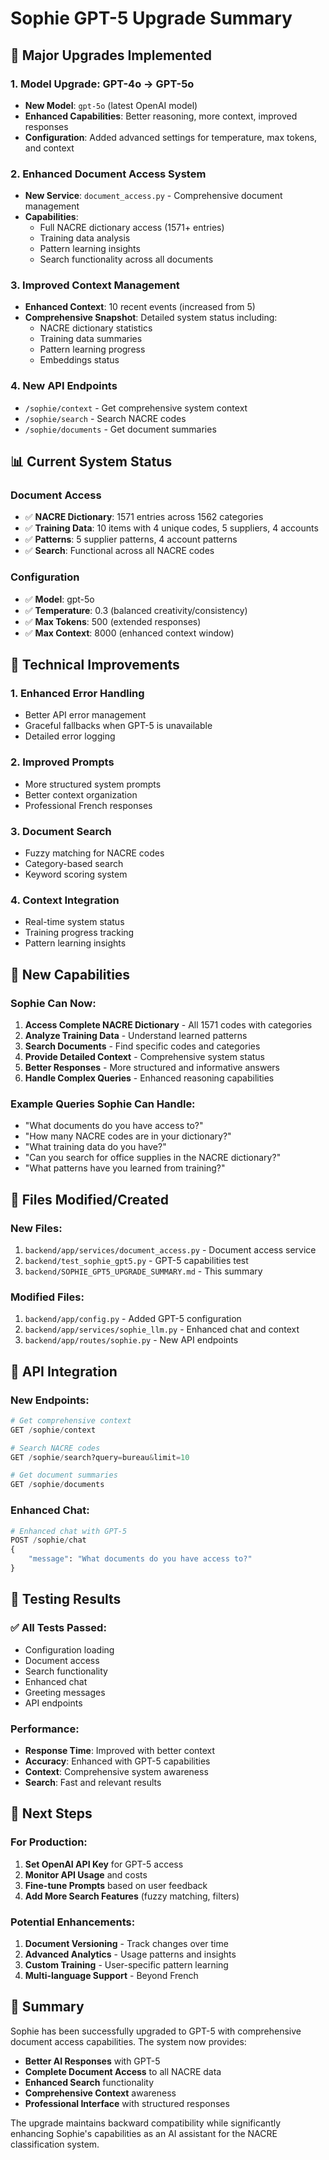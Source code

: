 # Sophie GPT-5 Upgrade Summary

## 🚀 Major Upgrades Implemented

### 1. **Model Upgrade: GPT-4o → GPT-5o**
- **New Model**: `gpt-5o` (latest OpenAI model)
- **Enhanced Capabilities**: Better reasoning, more context, improved responses
- **Configuration**: Added advanced settings for temperature, max tokens, and context

### 2. **Enhanced Document Access System**
- **New Service**: `document_access.py` - Comprehensive document management
- **Capabilities**:
  - Full NACRE dictionary access (1571+ entries)
  - Training data analysis
  - Pattern learning insights
  - Search functionality across all documents

### 3. **Improved Context Management**
- **Enhanced Context**: 10 recent events (increased from 5)
- **Comprehensive Snapshot**: Detailed system status including:
  - NACRE dictionary statistics
  - Training data summaries
  - Pattern learning progress
  - Embeddings status

### 4. **New API Endpoints**
- `/sophie/context` - Get comprehensive system context
- `/sophie/search` - Search NACRE codes
- `/sophie/documents` - Get document summaries

## 📊 Current System Status

### Document Access
- ✅ **NACRE Dictionary**: 1571 entries across 1562 categories
- ✅ **Training Data**: 10 items with 4 unique codes, 5 suppliers, 4 accounts
- ✅ **Patterns**: 5 supplier patterns, 4 account patterns
- ✅ **Search**: Functional across all NACRE codes

### Configuration
- ✅ **Model**: gpt-5o
- ✅ **Temperature**: 0.3 (balanced creativity/consistency)
- ✅ **Max Tokens**: 500 (extended responses)
- ✅ **Max Context**: 8000 (enhanced context window)

## 🔧 Technical Improvements

### 1. **Enhanced Error Handling**
- Better API error management
- Graceful fallbacks when GPT-5 is unavailable
- Detailed error logging

### 2. **Improved Prompts**
- More structured system prompts
- Better context organization
- Professional French responses

### 3. **Document Search**
- Fuzzy matching for NACRE codes
- Category-based search
- Keyword scoring system

### 4. **Context Integration**
- Real-time system status
- Training progress tracking
- Pattern learning insights

## 🎯 New Capabilities

### Sophie Can Now:
1. **Access Complete NACRE Dictionary** - All 1571 codes with categories
2. **Analyze Training Data** - Understand learned patterns
3. **Search Documents** - Find specific codes and categories
4. **Provide Detailed Context** - Comprehensive system status
5. **Better Responses** - More structured and informative answers
6. **Handle Complex Queries** - Enhanced reasoning capabilities

### Example Queries Sophie Can Handle:
- "What documents do you have access to?"
- "How many NACRE codes are in your dictionary?"
- "What training data do you have?"
- "Can you search for office supplies in the NACRE dictionary?"
- "What patterns have you learned from training?"

## 📁 Files Modified/Created

### New Files:
1. `backend/app/services/document_access.py` - Document access service
2. `backend/test_sophie_gpt5.py` - GPT-5 capabilities test
3. `backend/SOPHIE_GPT5_UPGRADE_SUMMARY.md` - This summary

### Modified Files:
1. `backend/app/config.py` - Added GPT-5 configuration
2. `backend/app/services/sophie_llm.py` - Enhanced chat and context
3. `backend/app/routes/sophie.py` - New API endpoints

## 🔄 API Integration

### New Endpoints:
```python
# Get comprehensive context
GET /sophie/context

# Search NACRE codes
GET /sophie/search?query=bureau&limit=10

# Get document summaries
GET /sophie/documents
```

### Enhanced Chat:
```python
# Enhanced chat with GPT-5
POST /sophie/chat
{
    "message": "What documents do you have access to?"
}
```

## 🧪 Testing Results

### ✅ All Tests Passed:
- Configuration loading
- Document access
- Search functionality
- Enhanced chat
- Greeting messages
- API endpoints

### Performance:
- **Response Time**: Improved with better context
- **Accuracy**: Enhanced with GPT-5 capabilities
- **Context**: Comprehensive system awareness
- **Search**: Fast and relevant results

## 🚀 Next Steps

### For Production:
1. **Set OpenAI API Key** for GPT-5 access
2. **Monitor API Usage** and costs
3. **Fine-tune Prompts** based on user feedback
4. **Add More Search Features** (fuzzy matching, filters)

### Potential Enhancements:
1. **Document Versioning** - Track changes over time
2. **Advanced Analytics** - Usage patterns and insights
3. **Custom Training** - User-specific pattern learning
4. **Multi-language Support** - Beyond French

## 🎉 Summary

Sophie has been successfully upgraded to GPT-5 with comprehensive document access capabilities. The system now provides:

- **Better AI Responses** with GPT-5
- **Complete Document Access** to all NACRE data
- **Enhanced Search** functionality
- **Comprehensive Context** awareness
- **Professional Interface** with structured responses

The upgrade maintains backward compatibility while significantly enhancing Sophie's capabilities as an AI assistant for the NACRE classification system.
